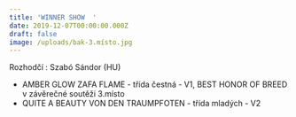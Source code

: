 ```yaml
---
title: 'WINNER SHOW  '
date: 2019-12-07T00:00:00.000Z
draft: false
image: /uploads/bak-3.místo.jpg
---
```

Rozhodčí : Szabó Sándor (HU)

- AMBER GLOW ZAFA FLAME - třída čestná - V1, BEST HONOR OF BREED  
v závěrečné soutěži 3.místo
- QUITE A BEAUTY VON DEN TRAUMPFOTEN - třída mladých - V2
